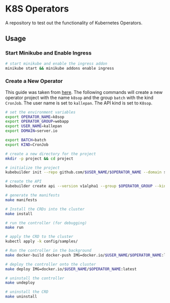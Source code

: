 # K8S Operators

A repository to test out the functionality of Kubernetes Operators.

## Usage

### Start Minikube and Enable Ingress

```bash
# start minikube and enable the ingress addon
minikube start && minikube addons enable ingress
```

### Create a New Operator

This guide was taken from [here](https://book.kubebuilder.io/quick-start.html#create-a-project). The following commands will create a new operator project with the name `k8sop` and the group `batch` with the kind `CronJob`. The user name is set to `kallepan`. The API kind is set to `K8sop`.

```bash
# set the environment variables
export OPERATOR_NAME=k8sop
export OPERATOR_GROUP=webapp
export USER_NAME=kallepan
export DOMAIN=server.io

export BATCH=batch
export KIND=CronJob

# create a new directory for the project
mkdir -p project && cd project

# initialize the project
kubebuilder init --repo github.com/$USER_NAME/$OPERATOR_NAME --domain server.io --owner $USER_NAME --project-name $OPERATOR_NAME

# create the API
kubebuilder create api --version v1alpha1 --group $OPERATOR_GROUP --kind $KIND

# generate the manifests
make manifests

# Install the CRDs into the cluster
make install

# run the controller (for debugging)
make run

# apply the CRD to the cluster
kubectl apply -k config/samples/

# Run the controller in the background
make docker-build docker-push IMG=docker.io/$USER_NAME/$OPERATOR_NAME:latest

# deploy the controller onto the cluster
make deploy IMG=docker.io/$USER_NAME/$OPERATOR_NAME:latest

# uninstall the controller
make undeploy

# uninstall the CRD
make uninstall
```